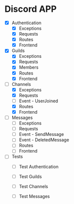 # Discord APP

- [x] Authentication
    - [x] Exceptions
    - [x] Requests
    - [x] Routes
    - [x] Frontend

- [x] Guilds
    - [x] Exceptions
    - [x] Requests
    - [x] Members
    - [x] Routes
    - [x] Frontend

- [ ] Channels
    - [x] Exceptions
    - [x] Requests
    - [ ] Event - UserJoined
    - [x] Routes
    - [x] Frontend

- [ ] Messages
    - [ ] Exceptions
    - [ ] Requests
    - [ ] Event - SendMessage
    - [ ] Event - DeletedMessage
    - [ ] Routes
    - [ ] Frontend

- [ ] Tests
    - [ ] Test Authentication
    - [ ] Test Guilds
    - [ ] Test Channels
    - [ ] Test Messages

